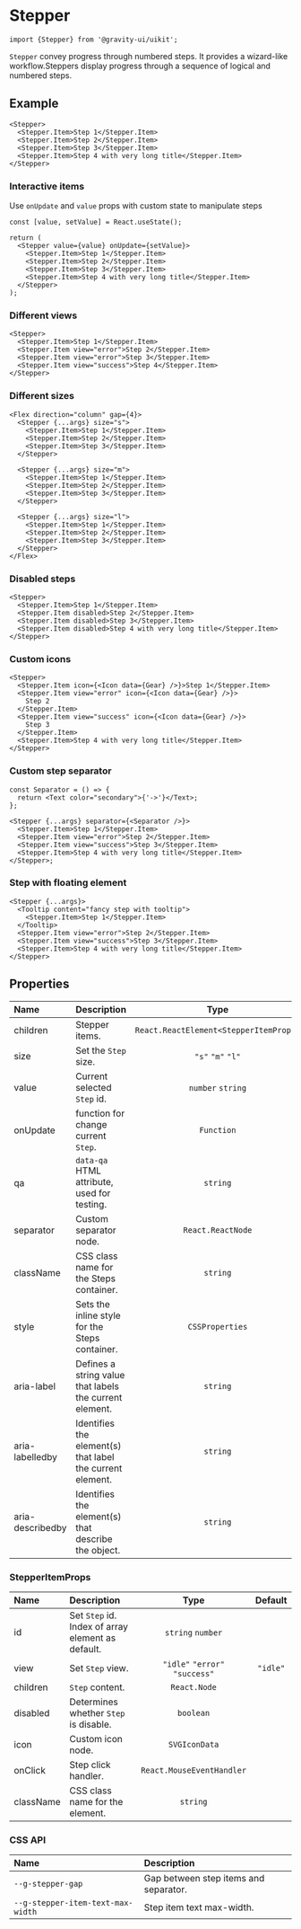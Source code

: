 <!--GITHUB_BLOCK-->

# Stepper

<!--/GITHUB_BLOCK-->

```tsx
import {Stepper} from '@gravity-ui/uikit';
```

`Stepper` convey progress through numbered steps. It provides a wizard-like workflow.Steppers display progress through a sequence of logical and numbered steps.

## Example

<!--LANDING_BLOCK

<ExampleBlock
    code={`
<Stepper>
  <Stepper.Item>Step 1</Stepper.Item>
  <Stepper.Item>Step 2</Stepper.Item>
  <Stepper.Item>Step 3</Stepper.Item>
  <Stepper.Item>Step 4 with very long title</Stepper.Item>
</Stepper>
`}
>
    <UIKit.Stepper>
        <UIKit.Stepper.Item>Step 1</UIKit.Stepper.Item>
        <UIKit.Stepper.Item>Step 2</UIKit.Stepper.Item>
        <UIKit.Stepper.Item>Step 3</UIKit.Stepper.Item>
        <UIKit.Stepper.Item>Step 4 with very long title</UIKit.Stepper.Item>
    </UIKit.Stepper>
</ExampleBlock>

LANDING_BLOCK-->

<!--GITHUB_BLOCK-->

```tsx
<Stepper>
  <Stepper.Item>Step 1</Stepper.Item>
  <Stepper.Item>Step 2</Stepper.Item>
  <Stepper.Item>Step 3</Stepper.Item>
  <Stepper.Item>Step 4 with very long title</Stepper.Item>
</Stepper>
```

<!-- Storybook example -->

<StepperDefault />

<!--/GITHUB_BLOCK-->

### Interactive items

Use `onUpdate` and `value` props with custom state to manipulate steps

<!--LANDING_BLOCK

<ExampleBlock
    code={`
  <Stepper value={0} onUpdate={(id) => alert(id)}>
    <Stepper.Item>Step 1</Stepper.Item>
    <Stepper.Item>Step 2</Stepper.Item>
    <Stepper.Item>Step 3</Stepper.Item>
    <Stepper.Item>Step 4 with very long title</Stepper.Item>
  </Stepper>
`}
>
    <UIKit.Stepper value={0} onUpdate={(id) => alert(id)}>
        <UIKit.Stepper.Item>Step 1</UIKit.Stepper.Item>
        <UIKit.Stepper.Item>Step 2</UIKit.Stepper.Item>
        <UIKit.Stepper.Item>Step 3</UIKit.Stepper.Item>
        <UIKit.Stepper.Item>Step 4 with very long title</UIKit.Stepper.Item>
    </UIKit.Stepper>
</ExampleBlock>

LANDING_BLOCK-->

<!--GITHUB_BLOCK-->

```tsx
const [value, setValue] = React.useState();

return (
  <Stepper value={value} onUpdate={setValue}>
    <Stepper.Item>Step 1</Stepper.Item>
    <Stepper.Item>Step 2</Stepper.Item>
    <Stepper.Item>Step 3</Stepper.Item>
    <Stepper.Item>Step 4 with very long title</Stepper.Item>
  </Stepper>
);
```

<!-- Storybook example -->

<StepperInteractiveShowcase />

<!--/GITHUB_BLOCK-->

### Different views

<!--LANDING_BLOCK

<ExampleBlock
    code={`
<Stepper>
  <Stepper.Item>Step 1</Stepper.Item>
  <Stepper.Item view="error">Step 2</Stepper.Item>
  <Stepper.Item view="error">Step 3</Stepper.Item>
  <Stepper.Item view="success">Step 4</Stepper.Item>
</Stepper>
`}
>
    <UIKit.Stepper>
        <UIKit.Stepper.Item>Step 1</UIKit.Stepper.Item>
        <UIKit.Stepper.Item view="error">Step 2</UIKit.Stepper.Item>
        <UIKit.Stepper.Item view="error">Step 3</UIKit.Stepper.Item>
        <UIKit.Stepper.Item view="success">Step 4 with very long title</UIKit.Stepper.Item>
    </UIKit.Stepper>
</ExampleBlock>

LANDING_BLOCK-->

<!--GITHUB_BLOCK-->

```tsx
<Stepper>
  <Stepper.Item>Step 1</Stepper.Item>
  <Stepper.Item view="error">Step 2</Stepper.Item>
  <Stepper.Item view="error">Step 3</Stepper.Item>
  <Stepper.Item view="success">Step 4</Stepper.Item>
</Stepper>
```

<!-- Storybook example -->

<StepperView/>

<!--/GITHUB_BLOCK-->

### Different sizes

<!--LANDING_BLOCK

<ExampleBlock
    code={`
<Stepper size="l">
  <Stepper.Item>Step 1</Stepper.Item>
  <Stepper.Item>Step 2</Stepper.Item>
  <Stepper.Item>Step 3</Stepper.Item>
  <Stepper.Item>Step 4</Stepper.Item>
</Stepper>
`}
>
    <UIKit.Stepper size="l">
        <UIKit.Stepper.Item>Step 1</UIKit.Stepper.Item>
        <UIKit.Stepper.Item>Step 2</UIKit.Stepper.Item>
        <UIKit.Stepper.Item>Step 3</UIKit.Stepper.Item>
        <UIKit.Stepper.Item>Step 4 with very long title</UIKit.Stepper.Item>
    </UIKit.Stepper>
</ExampleBlock>

LANDING_BLOCK-->

<!--GITHUB_BLOCK-->

```tsx
<Flex direction="column" gap={4}>
  <Stepper {...args} size="s">
    <Stepper.Item>Step 1</Stepper.Item>
    <Stepper.Item>Step 2</Stepper.Item>
    <Stepper.Item>Step 3</Stepper.Item>
  </Stepper>

  <Stepper {...args} size="m">
    <Stepper.Item>Step 1</Stepper.Item>
    <Stepper.Item>Step 2</Stepper.Item>
    <Stepper.Item>Step 3</Stepper.Item>
  </Stepper>

  <Stepper {...args} size="l">
    <Stepper.Item>Step 1</Stepper.Item>
    <Stepper.Item>Step 2</Stepper.Item>
    <Stepper.Item>Step 3</Stepper.Item>
  </Stepper>
</Flex>
```

<!-- Storybook example -->

<StepperSize/>

<!--/GITHUB_BLOCK-->

### Disabled steps

<!--LANDING_BLOCK

<ExampleBlock
    code={`
<Stepper>
  <Stepper.Item>Step 1</Stepper.Item>
  <Stepper.Item disabled>Step 2</Stepper.Item>
  <Stepper.Item disabled>Step 3</Stepper.Item>
  <Stepper.Item disabled>Step 4 with very long title</Stepper.Item>
</Stepper>
`}
>
    <UIKit.Stepper>
        <UIKit.Stepper.Item>Step 1</UIKit.Stepper.Item>
        <UIKit.Stepper.Item disabled>Step 2</UIKit.Stepper.Item>
        <UIKit.Stepper.Item disabled>Step 3</UIKit.Stepper.Item>
        <UIKit.Stepper.Item disabled>Step 4 with very long title</UIKit.Stepper.Item>
    </UIKit.Stepper>
</ExampleBlock>

LANDING_BLOCK-->

<!--GITHUB_BLOCK-->

```tsx
<Stepper>
  <Stepper.Item>Step 1</Stepper.Item>
  <Stepper.Item disabled>Step 2</Stepper.Item>
  <Stepper.Item disabled>Step 3</Stepper.Item>
  <Stepper.Item disabled>Step 4 with very long title</Stepper.Item>
</Stepper>
```

<!-- Storybook example -->

<StepperDisabled/>

<!--/GITHUB_BLOCK-->

### Custom icons

<!--LANDING_BLOCK

<ExampleBlock
    code={`
<Stepper>
  <Stepper.Item icon={<Icon data={Gear} />}>Step 1</Stepper.Item>
  <Stepper.Item view="error" icon={<Icon data={Gear} />}>Step 2</Stepper.Item>
  <Stepper.Item view="success" icon={<Icon data={Gear} />}>Step 3</Stepper.Item>
  <Stepper.Item>Step 4 with very long title</Stepper.Item>
</Stepper>
`}
>
    <UIKit.Stepper>
        <UIKit.Stepper.Item icon={<UIKit.Icon data={() => (
            <svg xmlns="http://www.w3.org/2000/svg" fill="none" viewBox="0 0 16 16"><path fill="currentColor" fillRule="evenodd" d="M7.199 2H8.8a.2.2 0 0 1 .2.2c0 1.808 1.958 2.939 3.524 2.034a.199.199 0 0 1 .271.073l.802 1.388a.199.199 0 0 1-.073.272c-1.566.904-1.566 3.164 0 4.069a.199.199 0 0 1 .073.271l-.802 1.388a.199.199 0 0 1-.271.073C10.958 10.863 9 11.993 9 13.8a.2.2 0 0 1-.199.2H7.2a.199.199 0 0 1-.2-.2c0-1.808-1.958-2.938-3.524-2.034a.199.199 0 0 1-.272-.073l-.8-1.388a.199.199 0 0 1 .072-.271c1.566-.905 1.566-3.165 0-4.07a.199.199 0 0 1-.073-.271l.801-1.388a.199.199 0 0 1 .272-.073C5.042 5.138 7 4.007 7 2.2c0-.11.089-.199.199-.199ZM5.5 2.2c0-.94.76-1.7 1.699-1.7H8.8c.94 0 1.7.76 1.7 1.7a.85.85 0 0 0 1.274.735 1.699 1.699 0 0 1 2.32.622l.802 1.388c.469.813.19 1.851-.622 2.32a.85.85 0 0 0 0 1.472 1.7 1.7 0 0 1 .622 2.32l-.802 1.388a1.699 1.699 0 0 1-2.32.622.85.85 0 0 0-1.274.735c0 .939-.76 1.7-1.699 1.7H7.2a1.7 1.7 0 0 1-1.699-1.7.85.85 0 0 0-1.274-.735 1.698 1.698 0 0 1-2.32-.622l-.802-1.388a1.699 1.699 0 0 1 .622-2.32.85.85 0 0 0 0-1.471 1.699 1.699 0 0 1-.622-2.321l.801-1.388a1.699 1.699 0 0 1 2.32-.622A.85.85 0 0 0 5.5 2.2Zm4 5.8a1.5 1.5 0 1 1-3 0 1.5 1.5 0 0 1 3 0ZM11 8a3 3 0 1 1-6 0 3 3 0 0 1 6 0Z" clipRule="evenodd"></path></svg>
        )} size={18} />}>Step 1</UIKit.Stepper.Item>
        <UIKit.Stepper.Item view="error" icon={<UIKit.Icon data={() => (
            <svg xmlns="http://www.w3.org/2000/svg" fill="none" viewBox="0 0 16 16"><path fill="currentColor" fillRule="evenodd" d="M7.199 2H8.8a.2.2 0 0 1 .2.2c0 1.808 1.958 2.939 3.524 2.034a.199.199 0 0 1 .271.073l.802 1.388a.199.199 0 0 1-.073.272c-1.566.904-1.566 3.164 0 4.069a.199.199 0 0 1 .073.271l-.802 1.388a.199.199 0 0 1-.271.073C10.958 10.863 9 11.993 9 13.8a.2.2 0 0 1-.199.2H7.2a.199.199 0 0 1-.2-.2c0-1.808-1.958-2.938-3.524-2.034a.199.199 0 0 1-.272-.073l-.8-1.388a.199.199 0 0 1 .072-.271c1.566-.905 1.566-3.165 0-4.07a.199.199 0 0 1-.073-.271l.801-1.388a.199.199 0 0 1 .272-.073C5.042 5.138 7 4.007 7 2.2c0-.11.089-.199.199-.199ZM5.5 2.2c0-.94.76-1.7 1.699-1.7H8.8c.94 0 1.7.76 1.7 1.7a.85.85 0 0 0 1.274.735 1.699 1.699 0 0 1 2.32.622l.802 1.388c.469.813.19 1.851-.622 2.32a.85.85 0 0 0 0 1.472 1.7 1.7 0 0 1 .622 2.32l-.802 1.388a1.699 1.699 0 0 1-2.32.622.85.85 0 0 0-1.274.735c0 .939-.76 1.7-1.699 1.7H7.2a1.7 1.7 0 0 1-1.699-1.7.85.85 0 0 0-1.274-.735 1.698 1.698 0 0 1-2.32-.622l-.802-1.388a1.699 1.699 0 0 1 .622-2.32.85.85 0 0 0 0-1.471 1.699 1.699 0 0 1-.622-2.321l.801-1.388a1.699 1.699 0 0 1 2.32-.622A.85.85 0 0 0 5.5 2.2Zm4 5.8a1.5 1.5 0 1 1-3 0 1.5 1.5 0 0 1 3 0ZM11 8a3 3 0 1 1-6 0 3 3 0 0 1 6 0Z" clipRule="evenodd"></path></svg>
        )} size={18} />}>Step 2</UIKit.Stepper.Item>
        <UIKit.Stepper.Item view="success" icon={<UIKit.Icon data={() => (
            <svg xmlns="http://www.w3.org/2000/svg" fill="none" viewBox="0 0 16 16"><path fill="currentColor" fillRule="evenodd" d="M7.199 2H8.8a.2.2 0 0 1 .2.2c0 1.808 1.958 2.939 3.524 2.034a.199.199 0 0 1 .271.073l.802 1.388a.199.199 0 0 1-.073.272c-1.566.904-1.566 3.164 0 4.069a.199.199 0 0 1 .073.271l-.802 1.388a.199.199 0 0 1-.271.073C10.958 10.863 9 11.993 9 13.8a.2.2 0 0 1-.199.2H7.2a.199.199 0 0 1-.2-.2c0-1.808-1.958-2.938-3.524-2.034a.199.199 0 0 1-.272-.073l-.8-1.388a.199.199 0 0 1 .072-.271c1.566-.905 1.566-3.165 0-4.07a.199.199 0 0 1-.073-.271l.801-1.388a.199.199 0 0 1 .272-.073C5.042 5.138 7 4.007 7 2.2c0-.11.089-.199.199-.199ZM5.5 2.2c0-.94.76-1.7 1.699-1.7H8.8c.94 0 1.7.76 1.7 1.7a.85.85 0 0 0 1.274.735 1.699 1.699 0 0 1 2.32.622l.802 1.388c.469.813.19 1.851-.622 2.32a.85.85 0 0 0 0 1.472 1.7 1.7 0 0 1 .622 2.32l-.802 1.388a1.699 1.699 0 0 1-2.32.622.85.85 0 0 0-1.274.735c0 .939-.76 1.7-1.699 1.7H7.2a1.7 1.7 0 0 1-1.699-1.7.85.85 0 0 0-1.274-.735 1.698 1.698 0 0 1-2.32-.622l-.802-1.388a1.699 1.699 0 0 1 .622-2.32.85.85 0 0 0 0-1.471 1.699 1.699 0 0 1-.622-2.321l.801-1.388a1.699 1.699 0 0 1 2.32-.622A.85.85 0 0 0 5.5 2.2Zm4 5.8a1.5 1.5 0 1 1-3 0 1.5 1.5 0 0 1 3 0ZM11 8a3 3 0 1 1-6 0 3 3 0 0 1 6 0Z" clipRule="evenodd"></path></svg>
        )} size={18} />}>Step 3</UIKit.Stepper.Item>
        <UIKit.Stepper.Item>Step 4 with very long title</UIKit.Stepper.Item>
    </UIKit.Stepper>
</ExampleBlock>

LANDING_BLOCK-->

<!--GITHUB_BLOCK-->

```tsx
<Stepper>
  <Stepper.Item icon={<Icon data={Gear} />}>Step 1</Stepper.Item>
  <Stepper.Item view="error" icon={<Icon data={Gear} />}>
    Step 2
  </Stepper.Item>
  <Stepper.Item view="success" icon={<Icon data={Gear} />}>
    Step 3
  </Stepper.Item>
  <Stepper.Item>Step 4 with very long title</Stepper.Item>
</Stepper>
```

<!-- Storybook example -->

<StepperCustomIcons/>

<!--/GITHUB_BLOCK-->

### Custom step separator

<!--LANDING_BLOCK

<ExampleBlock
    code={`
<Stepper separator=">">
  <Stepper.Item>Step 1</Stepper.Item>
  <Stepper.Item view="error">Step 2</Stepper.Item>
  <Stepper.Item view="success">Step 3</Stepper.Item>
  <Stepper.Item>Step 4 with very long title</Stepper.Item>
</Stepper>
`}
>
    <UIKit.Stepper separator=">">
        <UIKit.Stepper.Item>Step 1</UIKit.Stepper.Item>
        <UIKit.Stepper.Item view="error">Step 2</UIKit.Stepper.Item>
        <UIKit.Stepper.Item view="success">Step 3</UIKit.Stepper.Item>
        <UIKit.Stepper.Item>Step 4 with very long title</UIKit.Stepper.Item>
    </UIKit.Stepper>
</ExampleBlock>

LANDING_BLOCK-->

<!--GITHUB_BLOCK-->

```tsx
const Separator = () => {
  return <Text color="secondary">{'->'}</Text>;
};

<Stepper {...args} separator={<Separator />}>
  <Stepper.Item>Step 1</Stepper.Item>
  <Stepper.Item view="error">Step 2</Stepper.Item>
  <Stepper.Item view="success">Step 3</Stepper.Item>
  <Stepper.Item>Step 4 with very long title</Stepper.Item>
</Stepper>;
```

<!-- Storybook example -->

<StepperCustomSeparator/>

<!--/GITHUB_BLOCK-->

### Step with floating element

<!--LANDING_BLOCK

<ExampleBlock
    code={`
<Stepper>
  <Tooltip content="fancy step with tooltip">
    <Stepper.Item>Step 1</Stepper.Item>
  </Tooltip>
  <Stepper.Item view="error">Step 2</Stepper.Item>
  <Stepper.Item view="success">Step 3</Stepper.Item>
  <Stepper.Item>Step 4 with very long title</Stepper.Item>
</Stepper>
`}
>
    <UIKit.Stepper>
        <UIKit.Tooltip content="fancy step with tooltip">
          <UIKit.Stepper.Item>Step 1</UIKit.Stepper.Item>
        </UIKit.Tooltip>
        <UIKit.Stepper.Item view="error">Step 2</UIKit.Stepper.Item>
        <UIKit.Stepper.Item view="success">Step 3</UIKit.Stepper.Item>
        <UIKit.Stepper.Item>Step 4 with very long title</UIKit.Stepper.Item>
    </UIKit.Stepper>
</ExampleBlock>

LANDING_BLOCK-->

<!--GITHUB_BLOCK-->

```tsx
<Stepper {...args}>
  <Tooltip content="fancy step with tooltip">
    <Stepper.Item>Step 1</Stepper.Item>
  </Tooltip>
  <Stepper.Item view="error">Step 2</Stepper.Item>
  <Stepper.Item view="success">Step 3</Stepper.Item>
  <Stepper.Item>Step 4 with very long title</Stepper.Item>
</Stepper>
```

<!-- Storybook example -->

<StepperWithFloatingElements/>

<!--/GITHUB_BLOCK-->

## Properties

| Name             | Description                                               |                  Type                  | Default |
| :--------------- | :-------------------------------------------------------- | :------------------------------------: | :-----: |
| children         | Stepper items.                                            | `React.ReactElement<StepperItemProps>` |         |
| size             | Set the `Step` size.                                      |           `"s"` `"m"` `"l"`            |  `"s"`  |
| value            | Current selected `Step` id.                               |           `number` `string`            |         |
| onUpdate         | function for change current `Step`.                       |               `Function`               |         |
| qa               | `data-qa` HTML attribute, used for testing.               |                `string`                |         |
| separator        | Custom separator node.                                    |           `React.ReactNode`            |         |
| className        | CSS class name for the Steps container.                   |                `string`                |         |
| style            | Sets the inline style for the Steps container.            |            `CSSProperties`             |         |
| aria-label       | Defines a string value that labels the current element.   |                `string`                |         |
| aria-labelledby  | Identifies the element(s) that label the current element. |                `string`                |         |
| aria-describedby | Identifies the element(s) that describe the object.       |                `string`                |         |

### StepperItemProps

| Name      | Description                                       |              Type              | Default  |
| :-------- | :------------------------------------------------ | :----------------------------: | :------: |
| id        | Set `Step` id. Index of array element as default. |       `string` `number`        |          |
| view      | Set `Step` view.                                  | `"idle"` `"error"` `"success"` | `"idle"` |
| children  | `Step` content.                                   |          `React.Node`          |          |
| disabled  | Determines whether `Step` is disable.             |           `boolean`            |          |
| icon      | Custom icon node.                                 |         `SVGIconData`          |          |
| onClick   | Step click handler.                               |   `React.MouseEventHandler`    |          |
| className | CSS class name for the element.                   |            `string`            |          |

### CSS API

| Name                              | Description                           |
| :-------------------------------- | :------------------------------------ |
| `--g-stepper-gap`                 | Gap between step items and separator. |
| `--g-stepper-item-text-max-width` | Step item text max-width.             |
